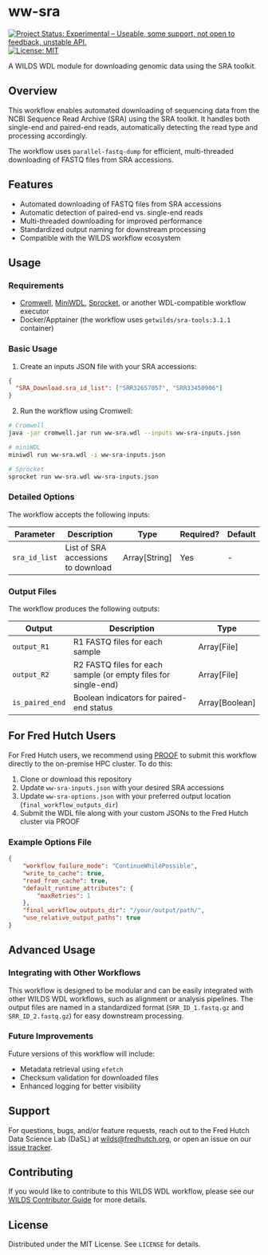 # ww-sra
[![Project Status: Experimental – Useable, some support, not open to feedback, unstable API.](https://getwilds.org/badges/badges/experimental.svg)](https://getwilds.org/badges/#experimental)
[![License: MIT](https://img.shields.io/badge/License-MIT-yellow.svg)](https://opensource.org/licenses/MIT)

A WILDS WDL module for downloading genomic data using the SRA toolkit.

## Overview

This workflow enables automated downloading of sequencing data from the NCBI Sequence Read Archive (SRA) using the SRA toolkit. It handles both single-end and paired-end reads, automatically detecting the read type and processing accordingly.

The workflow uses `parallel-fastq-dump` for efficient, multi-threaded downloading of FASTQ files from SRA accessions.

## Features

- Automated downloading of FASTQ files from SRA accessions
- Automatic detection of paired-end vs. single-end reads
- Multi-threaded downloading for improved performance
- Standardized output naming for downstream processing
- Compatible with the WILDS workflow ecosystem

## Usage

### Requirements

- [Cromwell](https://cromwell.readthedocs.io/), [MiniWDL](https://github.com/chanzuckerberg/miniwdl), [Sprocket](https://sprocket.bio/), or another WDL-compatible workflow executor
- Docker/Apptainer (the workflow uses `getwilds/sra-tools:3.1.1` container)

### Basic Usage

1. Create an inputs JSON file with your SRA accessions:

```json
{
  "SRA_Download.sra_id_list": ["SRR32657057", "SRR33450906"]
}
```

2. Run the workflow using Cromwell:

```bash
# Cromwell
java -jar cromwell.jar run ww-sra.wdl --inputs ww-sra-inputs.json

# miniWDL
miniwdl run ww-sra.wdl -i ww-sra-inputs.json

# Sprocket
sprocket run ww-sra.wdl ww-sra-inputs.json
```

### Detailed Options

The workflow accepts the following inputs:

| Parameter | Description | Type | Required? | Default |
|-----------|-------------|------|-----------|---------|
| `sra_id_list` | List of SRA accessions to download | Array[String] | Yes | - |

### Output Files

The workflow produces the following outputs:

| Output | Description | Type |
|--------|-------------|------|
| `output_R1` | R1 FASTQ files for each sample | Array[File] |
| `output_R2` | R2 FASTQ files for each sample (or empty files for single-end) | Array[File] |
| `is_paired_end` | Boolean indicators for paired-end status | Array[Boolean] |

## For Fred Hutch Users

For Fred Hutch users, we recommend using [PROOF](https://sciwiki.fredhutch.org/dasldemos/proof-how-to/) to submit this workflow directly to the on-premise HPC cluster. To do this:

1. Clone or download this repository
2. Update `ww-sra-inputs.json` with your desired SRA accessions
3. Update `ww-sra-options.json` with your preferred output location (`final_workflow_outputs_dir`)
4. Submit the WDL file along with your custom JSONs to the Fred Hutch cluster via PROOF

### Example Options File

```json
{
    "workflow_failure_mode": "ContinueWhilePossible",
    "write_to_cache": true,
    "read_from_cache": true,
    "default_runtime_attributes": {
        "maxRetries": 1
    },
    "final_workflow_outputs_dir": "/your/output/path/",
    "use_relative_output_paths": true
}
```

## Advanced Usage

### Integrating with Other Workflows

This workflow is designed to be modular and can be easily integrated with other WILDS WDL workflows, such as alignment or analysis pipelines. The output files are named in a standardized format (`SRR_ID_1.fastq.gz` and `SRR_ID_2.fastq.gz`) for easy downstream processing.

### Future Improvements

Future versions of this workflow will include:
- Metadata retrieval using `efetch`
- Checksum validation for downloaded files
- Enhanced logging for better visibility

## Support

For questions, bugs, and/or feature requests, reach out to the Fred Hutch Data Science Lab (DaSL) at wilds@fredhutch.org, or open an issue on our [issue tracker](https://github.com/getwilds/ww-sra/issues).

## Contributing

If you would like to contribute to this WILDS WDL workflow, please see our [WILDS Contributor Guide](https://getwilds.org/guide/) for more details.

## License

Distributed under the MIT License. See `LICENSE` for details.

